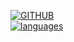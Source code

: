 [![GITHUB](https://hits.seeyoufarm.com/api/count/incr/badge.svg?url=https%3A%2F%2Fgithub.com%2Fversprechen4023&count_bg=%23F29494&title_bg=%232F2E2E&icon=github.svg&icon_color=%23FFFFFF&title=GITHUB&edge_flat=false)](https://github.com/versprechen4023)
<br>
[![languages](https://github-readme-stats.vercel.app/api/top-langs/?username=versprechen4023&layout=compact&theme=nord&hide_border=true&langs_count=10)](https://github.com/versprehcen4023/github-readme-stats)
